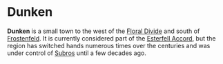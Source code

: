 # Dunken

**Dunken** is a small town to the west of the [Floral Divide](../../../mote/esterfell/lenya/floral-divide) and south of [Frostenfeld](../../../mote/esterfell/lenya/frostenfeld). It is currently considered part of the [Esterfell Accord](../), but the region has switched hands numerous times over the centuries and was under control of [Subros](../../subros.md) until a few decades ago.
